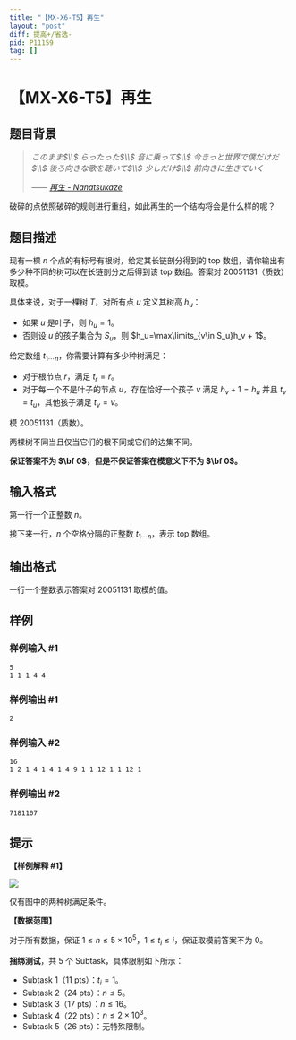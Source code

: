 ```yaml
---
title: "【MX-X6-T5】再生"
layout: "post"
diff: 提高+/省选-
pid: P11159
tag: []
---
```

# 【MX-X6-T5】再生
## 题目背景

> _このまま$\\$
らったった$\\$
音に乗って$\\$
今きっと世界で僕だけだ$\\$
後ろ向きな歌を聴いて$\\$
少しだけ$\\$
前向きに生きていく_
>
>_—— [再生 - Nanatsukaze](https://music.163.com/#/song?id=2133659925)_

破碎的点依照破碎的规则进行重组，如此再生的一个结构将会是什么样的呢？
## 题目描述

现有一棵 $n$ 个点的有标号有根树，给定其长链剖分得到的 top 数组，请你输出有多少种不同的树可以在长链剖分之后得到该 top 数组。答案对 $20051131$（质数）取模。

具体来说，对于一棵树 $T$，对所有点 $u$ 定义其树高 $h_u$：

- 如果 $u$ 是叶子，则 $h_u=1$。
- 否则设 $u$ 的孩子集合为 $S_u$，则 $h_u=\max\limits_{v\in S_u}h_v + 1$。

给定数组 $t_{1\cdots n}$，你需要计算有多少种树满足：

- 对于根节点 $r$，满足 $t_r=r$。
- 对于每一个不是叶子的节点 $u$，存在恰好一个孩子 $v$ 满足 $h_v+1=h_u$ 并且 $t_v=t_u$，其他孩子满足 $t_v=v$。

模 $20051131$（质数）。

两棵树不同当且仅当它们的根不同或它们的边集不同。

**保证答案不为 $\bf 0$，但是不保证答案在模意义下不为 $\bf 0$。**
## 输入格式

第一行一个正整数 $n$。

接下来一行，$n$ 个空格分隔的正整数 $t_{1\cdots n}$，表示 top 数组。
## 输出格式

一行一个整数表示答案对 $20051131$ 取模的值。
## 样例

### 样例输入 #1
```
5
1 1 1 4 4
```
### 样例输出 #1
```
2
```
### 样例输入 #2
```
16
1 2 1 4 1 4 1 4 9 1 1 12 1 1 12 1
```
### 样例输出 #2
```
7181107
```
## 提示

**【样例解释 #1】**

![](https://cdn.luogu.com.cn/upload/image_hosting/7np2ikvh.png)

仅有图中的两种树满足条件。

**【数据范围】**

对于所有数据，保证 $1\leq n\leq 5\times 10^5$，$1\leq t_i\leq i$，保证取模前答案不为 $0$。

**捆绑测试**，共 5 个 Subtask，具体限制如下所示：

- Subtask 1（11 pts）：$t_i=1$。
- Subtask 2（24 pts）：$n\leq 5$。
- Subtask 3（17 pts）：$n\leq 16$。
- Subtask 4（22 pts）：$n\leq 2\times 10^3$。
- Subtask 5（26 pts）：无特殊限制。
